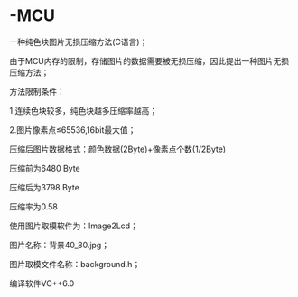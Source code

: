 # -MCU
一种纯色块图片无损压缩方法(C语言)；

由于MCU内存的限制，存储图片的数据需要被无损压缩，因此提出一种图片无损压缩方法；

方法限制条件：

1.连续色块较多，纯色块越多压缩率越高；

2.图片像素点≤65536,16bit最大值；


压缩后图片数据格式：颜色数据(2Byte)+像素点个数(1/2Byte)

压缩前为6480 Byte

压缩后为3798 Byte

压缩率为0.58


使用图片取模软件为：Image2Lcd；

图片名称：背景40_80.jpg；

图片取模文件名称：background.h；

编译软件VC++6.0

